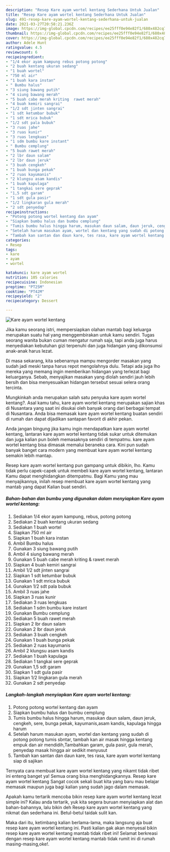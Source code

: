 ```yaml
---
description: "Resep Kare ayam wortel kentang Sederhana Untuk Jualan"
title: "Resep Kare ayam wortel kentang Sederhana Untuk Jualan"
slug: 491-resep-kare-ayam-wortel-kentang-sederhana-untuk-jualan
date: 2021-03-27T20:58:21.236Z
image: https://img-global.cpcdn.com/recipes/ee25fff0e94e82f1/680x482cq70/kare-ayam-wortel-kentang-foto-resep-utama.jpg
thumbnail: https://img-global.cpcdn.com/recipes/ee25fff0e94e82f1/680x482cq70/kare-ayam-wortel-kentang-foto-resep-utama.jpg
cover: https://img-global.cpcdn.com/recipes/ee25fff0e94e82f1/680x482cq70/kare-ayam-wortel-kentang-foto-resep-utama.jpg
author: Adele Hunt
ratingvalue: 4.5
reviewcount: 6
recipeingredient:
- "1/4 ekor ayam kampung rebus potong potong"
- "2 buah kentang ukuran sedang"
- "1 buah wortel"
- "750 ml air"
- "1 buah kara instan"
- " Bumbu halus"
- "3 siung bawang putih"
- "4 siung bawang merah"
- "5 buah cabe merah kriting  rawet merah"
- "4 buah kemiri sangrai"
- "1/2 sdt jinten sangrai"
- "1 sdt ketumbar bubuk"
- "1 sdt mrica bubuk"
- "1/2 sdt pala bubuk"
- "3 ruas jahe"
- "3 ruas kunir"
- "3 ruas lengkuas"
- "1 sdm bumbu kare instant"
- " Bumbu cemplung"
- "5 buah rawet merah"
- "2 lbr daun salam"
- "2 lbr daun jeruk"
- "3 buah cengkeh"
- "1 buah bunga pekak"
- "2 ruas kayumanis"
- "2 klungsu asam kandis"
- "1 buah kapulaga"
- "1 tangkai sere geprak"
- "1,5 sdt garam"
- "1 sdt gula pasir"
- "1/2 lingkaran gula merah"
- "2 sdt penyedap"
recipeinstructions:
- "Potong potong wortel kentang dan ayam"
- "Siapkan bumbu halus dan bumbu cemplung"
- "Tumis bumbu halus hingga harum, masukan daun salam, daun jeruk, cengkeh, sere, bunga pekak, kayumanis,asam kandis, kapulaga hingga harum"
- "Setelah harum masukan ayam, wortel dan kentang yang sudah di potong potong tumis sbntar, tambah kan air masak hingga kentang empuk dan air mendidih,Tambahkan garam, gula pasir, gula merah, penyedap masak hingga air sedikit menyusut"
- "Tambah kan santan dan daun kare, tes rasa, kare ayam wortel kentang siap di sajikan"
categories:
- Resep
tags:
- kare
- ayam
- wortel

katakunci: kare ayam wortel 
nutrition: 105 calories
recipecuisine: Indonesian
preptime: "PT25M"
cooktime: "PT42M"
recipeyield: "2"
recipecategory: Dessert

---
```



![Kare ayam wortel kentang](https://img-global.cpcdn.com/recipes/ee25fff0e94e82f1/680x482cq70/kare-ayam-wortel-kentang-foto-resep-utama.jpg)

Jika kamu seorang istri, mempersiapkan olahan mantab bagi keluarga merupakan suatu hal yang menggembirakan untuk kamu sendiri. Tugas seorang  wanita bukan cuman mengatur rumah saja, tapi anda juga harus menyediakan kebutuhan gizi terpenuhi dan juga hidangan yang dikonsumsi anak-anak harus lezat.

Di masa  sekarang, kita sebenarnya mampu mengorder masakan yang sudah jadi meski tanpa harus repot mengolahnya dulu. Tetapi ada juga lho mereka yang memang ingin memberikan hidangan yang terlezat bagi keluarganya. Sebab, menyajikan masakan yang diolah sendiri jauh lebih bersih dan bisa menyesuaikan hidangan tersebut sesuai selera orang tercinta. 



Mungkinkah anda merupakan salah satu penyuka kare ayam wortel kentang?. Asal kamu tahu, kare ayam wortel kentang merupakan sajian khas di Nusantara yang saat ini disukai oleh banyak orang dari berbagai tempat di Nusantara. Anda bisa memasak kare ayam wortel kentang buatan sendiri di rumah dan dapat dijadikan santapan favorit di akhir pekan.

Anda jangan bingung jika kamu ingin mendapatkan kare ayam wortel kentang, lantaran kare ayam wortel kentang tidak sukar untuk ditemukan dan juga kalian pun boleh memasaknya sendiri di tempatmu. kare ayam wortel kentang bisa dimasak memalui beraneka cara. Kini pun sudah banyak banget cara modern yang membuat kare ayam wortel kentang semakin lebih mantap.

Resep kare ayam wortel kentang pun gampang untuk dibikin, lho. Kamu tidak perlu capek-capek untuk membeli kare ayam wortel kentang, lantaran Kamu dapat menghidangkan ditempatmu. Bagi Kamu yang mau menyajikannya, inilah resep membuat kare ayam wortel kentang yang mantab yang dapat Kalian buat sendiri.

<!--inarticleads1-->

##### Bahan-bahan dan bumbu yang digunakan dalam menyiapkan Kare ayam wortel kentang:

1. Sediakan 1/4 ekor ayam kampung, rebus, potong potong
1. Sediakan 2 buah kentang ukuran sedang
1. Sediakan 1 buah wortel
1. Siapkan 750 ml air
1. Siapkan 1 buah kara instan
1. Ambil  Bumbu halus
1. Gunakan 3 siung bawang putih
1. Ambil 4 siung bawang merah
1. Gunakan 5 buah cabe merah kriting &amp; rawet merah
1. Siapkan 4 buah kemiri sangrai
1. Ambil 1/2 sdt jinten sangrai
1. Siapkan 1 sdt ketumbar bubuk
1. Gunakan 1 sdt mrica bubuk
1. Gunakan 1/2 sdt pala bubuk
1. Ambil 3 ruas jahe
1. Siapkan 3 ruas kunir
1. Sediakan 3 ruas lengkuas
1. Sediakan 1 sdm bumbu kare instant
1. Gunakan  Bumbu cemplung
1. Sediakan 5 buah rawet merah
1. Siapkan 2 lbr daun salam
1. Gunakan 2 lbr daun jeruk
1. Sediakan 3 buah cengkeh
1. Gunakan 1 buah bunga pekak
1. Sediakan 2 ruas kayumanis
1. Ambil 2 klungsu asam kandis
1. Sediakan 1 buah kapulaga
1. Sediakan 1 tangkai sere geprak
1. Gunakan 1,5 sdt garam
1. Siapkan 1 sdt gula pasir
1. Siapkan 1/2 lingkaran gula merah
1. Gunakan 2 sdt penyedap




<!--inarticleads2-->

##### Langkah-langkah menyiapkan Kare ayam wortel kentang:

1. Potong potong wortel kentang dan ayam
1. Siapkan bumbu halus dan bumbu cemplung
1. Tumis bumbu halus hingga harum, masukan daun salam, daun jeruk, cengkeh, sere, bunga pekak, kayumanis,asam kandis, kapulaga hingga harum
1. Setelah harum masukan ayam, wortel dan kentang yang sudah di potong potong tumis sbntar, tambah kan air masak hingga kentang empuk dan air mendidih,Tambahkan garam, gula pasir, gula merah, penyedap masak hingga air sedikit menyusut
1. Tambah kan santan dan daun kare, tes rasa, kare ayam wortel kentang siap di sajikan




Ternyata cara membuat kare ayam wortel kentang yang nikamt tidak ribet ini enteng banget ya! Semua orang bisa menghidangkannya. Resep kare ayam wortel kentang Sangat cocok sekali buat kita yang baru mau belajar memasak maupun juga bagi kalian yang sudah jago dalam memasak.

Apakah kamu tertarik mencoba bikin resep kare ayam wortel kentang lezat simple ini? Kalau anda tertarik, yuk kita segera buruan menyiapkan alat dan bahan-bahannya, lalu bikin deh Resep kare ayam wortel kentang yang nikmat dan sederhana ini. Betul-betul taidak sulit kan. 

Maka dari itu, ketimbang kalian berlama-lama, maka langsung aja buat resep kare ayam wortel kentang ini. Pasti kalian gak akan menyesal bikin resep kare ayam wortel kentang mantab tidak ribet ini! Selamat berkreasi dengan resep kare ayam wortel kentang mantab tidak rumit ini di rumah masing-masing,oke!.

